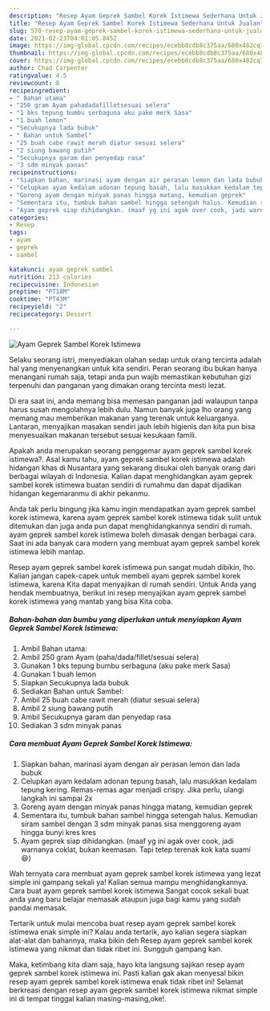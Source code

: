 ```yaml
---
description: "Resep Ayam Geprek Sambel Korek Istimewa Sederhana Untuk Jualan"
title: "Resep Ayam Geprek Sambel Korek Istimewa Sederhana Untuk Jualan"
slug: 570-resep-ayam-geprek-sambel-korek-istimewa-sederhana-untuk-jualan
date: 2021-02-23T04:01:05.845Z
image: https://img-global.cpcdn.com/recipes/ecebb8cdb8c375aa/680x482cq70/ayam-geprek-sambel-korek-istimewa-foto-resep-utama.jpg
thumbnail: https://img-global.cpcdn.com/recipes/ecebb8cdb8c375aa/680x482cq70/ayam-geprek-sambel-korek-istimewa-foto-resep-utama.jpg
cover: https://img-global.cpcdn.com/recipes/ecebb8cdb8c375aa/680x482cq70/ayam-geprek-sambel-korek-istimewa-foto-resep-utama.jpg
author: Chad Carpenter
ratingvalue: 4.5
reviewcount: 8
recipeingredient:
- " Bahan utama"
- "250 gram Ayam pahadadafilletsesuai selera"
- "1 bks tepung bumbu serbaguna aku pake merk Sasa"
- "1 buah lemon"
- "Secukupnya lada bubuk"
- " Bahan untuk Sambel"
- "25 buah cabe rawit merah diatur sesuai selera"
- "2 siung bawang putih"
- "Secukupnya garam dan penyedap rasa"
- "3 sdm minyak panas"
recipeinstructions:
- "Siapkan bahan, marinasi ayam dengan air perasan lemon dan lada bubuk"
- "Celupkan ayam kedalam adonan tepung basah, lalu masukkan kedalam tepung kering. Remas-remas agar menjadi crispy. Jika perlu, ulangi langkah ini sampai 2x"
- "Goreng ayam dengan minyak panas hingga matang, kemudian geprek"
- "Sementara itu, tumbuk bahan sambel hingga setengah halus. Kemudian siram sambel dengan 3 sdm minyak panas sisa menggoreng ayam hingga bunyi kres kres"
- "Ayam geprek siap dihidangkan. (maaf yg ini agak over cook, jadi warnanya coklat, bukan keemasan. Tapi tetep terenak kok kata suami 😆)"
categories:
- Resep
tags:
- ayam
- geprek
- sambel

katakunci: ayam geprek sambel 
nutrition: 213 calories
recipecuisine: Indonesian
preptime: "PT18M"
cooktime: "PT43M"
recipeyield: "2"
recipecategory: Dessert

---
```



![Ayam Geprek Sambel Korek Istimewa](https://img-global.cpcdn.com/recipes/ecebb8cdb8c375aa/680x482cq70/ayam-geprek-sambel-korek-istimewa-foto-resep-utama.jpg)

Selaku seorang istri, menyediakan olahan sedap untuk orang tercinta adalah hal yang menyenangkan untuk kita sendiri. Peran seorang ibu bukan hanya menangani rumah saja, tetapi anda pun wajib memastikan kebutuhan gizi terpenuhi dan panganan yang dimakan orang tercinta mesti lezat.

Di era  saat ini, anda memang bisa memesan panganan jadi walaupun tanpa harus susah mengolahnya lebih dulu. Namun banyak juga lho orang yang memang mau memberikan makanan yang terenak untuk keluarganya. Lantaran, menyajikan masakan sendiri jauh lebih higienis dan kita pun bisa menyesuaikan makanan tersebut sesuai kesukaan famili. 



Apakah anda merupakan seorang penggemar ayam geprek sambel korek istimewa?. Asal kamu tahu, ayam geprek sambel korek istimewa adalah hidangan khas di Nusantara yang sekarang disukai oleh banyak orang dari berbagai wilayah di Indonesia. Kalian dapat menghidangkan ayam geprek sambel korek istimewa buatan sendiri di rumahmu dan dapat dijadikan hidangan kegemaranmu di akhir pekanmu.

Anda tak perlu bingung jika kamu ingin mendapatkan ayam geprek sambel korek istimewa, karena ayam geprek sambel korek istimewa tidak sulit untuk ditemukan dan juga anda pun dapat menghidangkannya sendiri di rumah. ayam geprek sambel korek istimewa boleh dimasak dengan berbagai cara. Saat ini ada banyak cara modern yang membuat ayam geprek sambel korek istimewa lebih mantap.

Resep ayam geprek sambel korek istimewa pun sangat mudah dibikin, lho. Kalian jangan capek-capek untuk membeli ayam geprek sambel korek istimewa, karena Kita dapat menyajikan di rumah sendiri. Untuk Anda yang hendak membuatnya, berikut ini resep menyajikan ayam geprek sambel korek istimewa yang mantab yang bisa Kita coba.

<!--inarticleads1-->

##### Bahan-bahan dan bumbu yang diperlukan untuk menyiapkan Ayam Geprek Sambel Korek Istimewa:

1. Ambil  Bahan utama:
1. Ambil 250 gram Ayam (paha/dada/fillet/sesuai selera)
1. Gunakan 1 bks tepung bumbu serbaguna (aku pake merk Sasa)
1. Gunakan 1 buah lemon
1. Siapkan Secukupnya lada bubuk
1. Sediakan  Bahan untuk Sambel:
1. Ambil 25 buah cabe rawit merah (diatur sesuai selera)
1. Ambil 2 siung bawang putih
1. Ambil Secukupnya garam dan penyedap rasa
1. Sediakan 3 sdm minyak panas




<!--inarticleads2-->

##### Cara membuat Ayam Geprek Sambel Korek Istimewa:

1. Siapkan bahan, marinasi ayam dengan air perasan lemon dan lada bubuk
1. Celupkan ayam kedalam adonan tepung basah, lalu masukkan kedalam tepung kering. Remas-remas agar menjadi crispy. Jika perlu, ulangi langkah ini sampai 2x
1. Goreng ayam dengan minyak panas hingga matang, kemudian geprek
1. Sementara itu, tumbuk bahan sambel hingga setengah halus. Kemudian siram sambel dengan 3 sdm minyak panas sisa menggoreng ayam hingga bunyi kres kres
1. Ayam geprek siap dihidangkan. (maaf yg ini agak over cook, jadi warnanya coklat, bukan keemasan. Tapi tetep terenak kok kata suami 😆)




Wah ternyata cara membuat ayam geprek sambel korek istimewa yang lezat simple ini gampang sekali ya! Kalian semua mampu menghidangkannya. Cara buat ayam geprek sambel korek istimewa Sangat cocok sekali buat anda yang baru belajar memasak ataupun juga bagi kamu yang sudah pandai memasak.

Tertarik untuk mulai mencoba buat resep ayam geprek sambel korek istimewa enak simple ini? Kalau anda tertarik, ayo kalian segera siapkan alat-alat dan bahannya, maka bikin deh Resep ayam geprek sambel korek istimewa yang nikmat dan tidak ribet ini. Sungguh gampang kan. 

Maka, ketimbang kita diam saja, hayo kita langsung sajikan resep ayam geprek sambel korek istimewa ini. Pasti kalian gak akan menyesal bikin resep ayam geprek sambel korek istimewa enak tidak ribet ini! Selamat berkreasi dengan resep ayam geprek sambel korek istimewa nikmat simple ini di tempat tinggal kalian masing-masing,oke!.

